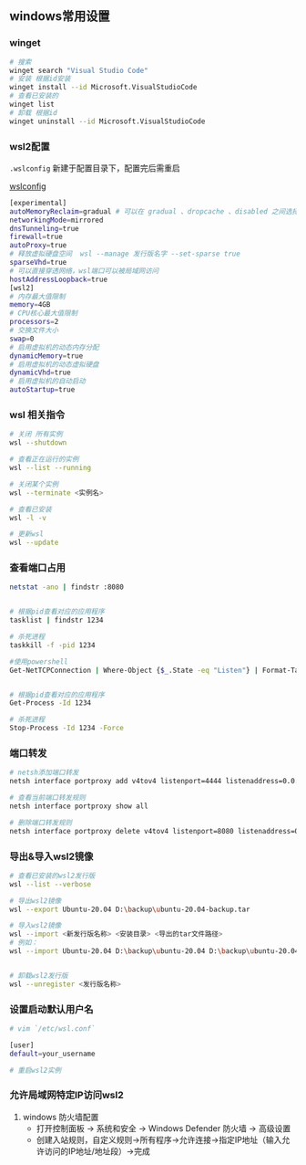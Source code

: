 ## windows常用设置

### winget
```bash
# 搜索
winget search "Visual Studio Code"
# 安装 根据id安装
winget install --id Microsoft.VisualStudioCode
# 查看已安装的
winget list
# 卸载 根据id
winget uninstall --id Microsoft.VisualStudioCode
```



### wsl2配置
`.wslconfig` 新建于配置目录下，配置完后需重启

[wslconfig](https://learn.microsoft.com/zh-cn/windows/wsl/wsl-config#configuration-settings-for-wslconfig)

```bash
[experimental]
autoMemoryReclaim=gradual # 可以在 gradual 、dropcache 、disabled 之间选择
networkingMode=mirrored
dnsTunneling=true
firewall=true
autoProxy=true
# 释放虚拟硬盘空间  wsl --manage 发行版名字 --set-sparse true
sparseVhd=true
# 可以直接穿透网络，wsl端口可以被局域网访问
hostAddressLoopback=true
[wsl2]
# 内存最大值限制
memory=4GB
# CPU核心最大值限制
processors=2
# 交换文件大小
swap=0
# 启用虚拟机的动态内存分配
dynamicMemory=true
# 启用虚拟机的动态虚拟硬盘
dynamicVhd=true
# 启用虚拟机的自动启动
autoStartup=true
```
### wsl 相关指令
```bash
# 关闭 所有实例
wsl --shutdown

# 查看正在运行的实例
wsl --list --running

# 关闭某个实例
wsl --terminate <实例名>

# 查看已安装
wsl -l -v

# 更新wsl
wsl --update
```


### 查看端口占用
```bash
netstat -ano | findstr :8080


# 根据pid查看对应的应用程序
tasklist | findstr 1234

# 杀死进程
taskkill -f -pid 1234

#使用powershell
Get-NetTCPConnection | Where-Object {$_.State -eq "Listen"} | Format-Table -Property LocalAddress, LocalPort, OwningProcess -AutoSize


# 根据pid查看对应的应用程序
Get-Process -Id 1234

# 杀死进程
Stop-Process -Id 1234 -Force

```

### 端口转发
```bash
# netsh添加端口转发
netsh interface portproxy add v4tov4 listenport=4444 listenaddress=0.0.0.0 connectport=3389 connectaddress=192.168.1.100

# 查看当前端口转发规则
netsh interface portproxy show all

# 删除端口转发规则
netsh interface portproxy delete v4tov4 listenport=8080 listenaddress=0.0.0.0
```

### 导出&导入wsl2镜像
```bash
# 查看已安装的wsl2发行版
wsl --list --verbose

# 导出wsl2镜像
wsl --export Ubuntu-20.04 D:\backup\ubuntu-20.04-backup.tar

# 导入wsl2镜像
wsl --import <新发行版名称> <安装目录> <导出的tar文件路径>
# 例如：
wsl --import Ubuntu-20.04 D:\backup\ubuntu-20.04 D:\backup\ubuntu-20.04-backup.tar --version 2


# 卸载wsl2发行版
wsl --unregister <发行版名称>
```

### 设置启动默认用户名

```bash
# vim `/etc/wsl.conf`

[user]
default=your_username

# 重启wsl2实例
```

### 允许局域网特定IP访问wsl2

1. windows 防火墙配置
   - 打开控制面板 -> 系统和安全 -> Windows Defender 防火墙 -> 高级设置
   - 创建入站规则，自定义规则->所有程序->允许连接->指定IP地址（输入允许访问的IP地址/地址段）->完成